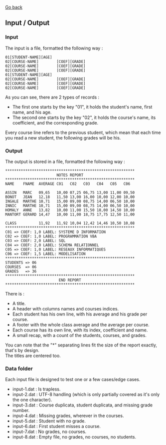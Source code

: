 [Go back](..)
## Input / Output
### Input
The input is a file, formatted the following way :
```dat
01[STUDENT-NAME][AGE]
02[COURSE-NAME]        [COEF][GRADE]
02[COURSE-NAME]        [COEF][GRADE]
02[COURSE-NAME]        [COEF][GRADE]
01[STUDENT-NAME][AGE]
02[COURSE-NAME]        [COEF][GRADE]
02[COURSE-NAME]        [COEF][GRADE]
02[COURSE-NAME]        [COEF][GRADE]
```
As you can see, there are 2 types of records :
- The first one starts by the key "01", it holds the student's name, first name, and his age.
- The second one starts by the key "02", it holds the course's name, its coefficient, and the corresponding grade.

Every course line refers to the previous student, which mean that each time you read a new student, the following grades will be his.

### Output
The output is stored in a file, formatted the following way :
```dat
**********************************************************
                       NOTES REPORT
**********************************************************
NAME    FNAME  AVERAGE C01   C02   C03   C04   C05   C06

ASSIN   MARC   09,65   10,00 07,25 06,75 13,00 11,00 09,50
BONOT   JEAN   12,18   11,50 13,00 16,00 10,00 12,00 10,00
INGALE  MARTHE 10,71   15,00 09,00 08,75 14,00 06,50 10,00
INNIC   MARTHE 10,71   15,00 09,00 08,75 14,00 06,50 10,00
HOMALY  ANNE   13,82   10,00 11,00 15,50 18,00 14,50 10,00
MANTORT GERARD 14,47   10,00 11,00 18,75 17,75 12,50 11,00

CLASS          11,92   11,92 10,04 12,42 14,46 10,50 10,08
**********************************************************
C01 => COEF: 1,0 LABEL: SYSTEME D INFORMATION
C02 => COEF: 1,0 LABEL: PROGRAMMATION VBA
C03 => COEF: 2,0 LABEL: SQL
C04 => COEF: 2,0 LABEL: SCHEMA RELATIONNEL
C05 => COEF: 1,0 LABEL: RESEAUX INFORMATIQUES
C06 => COEF: 1,5 LABEL: MODELISATION
**********************************************************
STUDENTS => 06
COURSES  => 06
GRADES   => 36
**********************************************************
                        END REPORT
**********************************************************

```
There is :
- A title.
- A header with columns names and courses indices.
- Each student has his own line, with his average and his grade per course.
- A footer with the whole class average and the average per course.
- Each course has its own line, with its index, coefficient and name.
- A small recap, with a count of the students, courses, and grades.

You can note that the "*" separating lines fit the size of the report exactly, that's by design.\
The titles are centered too.

### Data folder
Each input file is designed to test one or a few cases/edge cases.
- input-1.dat : Is trapless.
- input-2.dat : UTF-8 handling (which is only partially covered as it's only the one character).
- input-3.dat : Course duplicata, student duplicata, and missing grade number.
- input-4.dat : Missing grades, wherever in the courses.
- input-5.dat : Student with no grade.
- input-6.dat : First student misses a course.
- input-7.dat : No grades, no courses.
- input-8.dat : Empty file, no grades, no courses, no students.